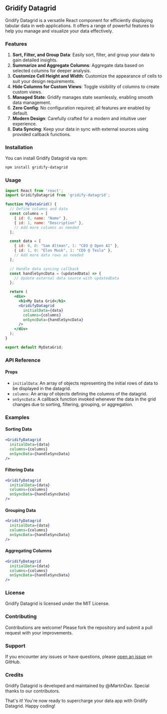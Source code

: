 ## Gridify Datagrid

Gridify Datagrid is a versatile React component for efficiently displaying tabular data in web applications. It offers a range of powerful features to help you manage and visualize your data effectively.

### Features

1. **Sort, Filter, and Group Data**: Easily sort, filter, and group your data to gain detailed insights.
2. **Summarize and Aggregate Columns**: Aggregate data based on selected columns for deeper analysis.
3. **Customize Cell Height and Width**: Customize the appearance of cells to suit your design requirements.
4. **Hide Columns for Custom Views**: Toggle visibility of columns to create custom views.
5. **Managed State**: Gridify manages state seamlessly, enabling smooth data management.
6. **Zero Config**: No configuration required; all features are enabled by default.
7. **Modern Design**: Carefully crafted for a modern and intuitive user experience.
8. **Data Syncing**: Keep your data in sync with external sources using provided callback functions.

### Installation

You can install Gridify Datagrid via npm:

```bash
npm install gridify-datagrid
```

### Usage

```jsx
import React from 'react';
import GridifyDatagrid from 'gridify-datagrid';

function MyDataGrid() {
  // Define columns and data
  const columns = [
    { id: 0, name: "Name" },
    { id: 1, name: "Description" },
    // Add more columns as needed
  ];

  const data = [
    { id: 0, 0: "Sam Altman", 1: "CEO @ Open AI" },
    { id: 1, 0: "Elon Musk", 1: "CEO @ Tesla" },
    // Add more data rows as needed
  ];

  // Handle data syncing callback
  const handleSyncData = (updatedData) => {
    // Update external data source with updatedData
  };

  return (
    <div>
      <h1>My Data Grid</h1>
      <GridifyDatagrid
        initialData={data}
        columns={columns}
        onSyncData={handleSyncData}
      />
    </div>
  );
}

export default MyDataGrid;
```

### API Reference

#### Props

- `initialData`: An array of objects representing the initial rows of data to be displayed in the datagrid.
- `columns`: An array of objects defining the columns of the datagrid.
- `onSyncData`: A callback function invoked whenever the data in the grid changes due to sorting, filtering, grouping, or aggregation.

### Examples

#### Sorting Data

```jsx
<GridifyDatagrid
  initialData={data}
  columns={columns}
  onSyncData={handleSyncData}
/>
```

#### Filtering Data

```jsx
<GridifyDatagrid
  initialData={data}
  columns={columns}
  onSyncData={handleSyncData}
/>
```

#### Grouping Data

```jsx
<GridifyDatagrid
  initialData={data}
  columns={columns}
  onSyncData={handleSyncData}
/>
```

#### Aggregating Columns

```jsx
<GridifyDatagrid
  initialData={data}
  columns={columns}
  onSyncData={handleSyncData}
/>
```

### License

Gridify Datagrid is licensed under the MIT License.

### Contributing

Contributions are welcome! Please fork the repository and submit a pull request with your improvements.

### Support

If you encounter any issues or have questions, please [open an issue](https://github.com/your-repo/issues) on GitHub.

### Credits

Gridify Datagrid is developed and maintained by @iMartinDav. Special thanks to our contributors.

That's it! You're now ready to supercharge your data app with Gridify Datagrid. Happy coding!
